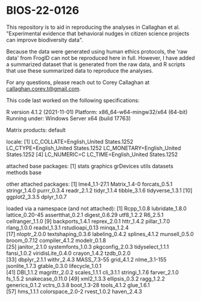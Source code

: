 # BIOS-22-0126

This repository is to aid in reproducing the analyses in Callaghan et al. "Experimental evidence that behavioral nudges in citizen science projects can improve biodiversity data".

Because the data were generated using human ethics protocols, the 'raw data' from FrogID can not be reproduced here in full. However, I have added a summarized dataset that is generated from the raw data, and R scripts that use these summarized data to reproduce the analyses.

For any questions, please reach out to Corey Callaghan at callaghan.corey.t@gmail.com.

This code last worked on the following specifications:

R version 4.1.2 (2021-11-01)
Platform: x86_64-w64-mingw32/x64 (64-bit)
Running under: Windows Server x64 (build 17763)

Matrix products: default

locale:
[1] LC_COLLATE=English_United States.1252  LC_CTYPE=English_United States.1252    LC_MONETARY=English_United States.1252
[4] LC_NUMERIC=C                           LC_TIME=English_United States.1252    

attached base packages:
[1] stats     graphics  grDevices utils     datasets  methods   base     

other attached packages:
 [1] lme4_1.1-27.1   Matrix_1.4-0    forcats_0.5.1   stringr_1.4.0   purrr_0.3.4     readr_2.1.2     tidyr_1.1.4     tibble_3.1.6    tidyverse_1.3.1
[10] ggplot2_3.3.5   dplyr_1.0.7    

loaded via a namespace (and not attached):
 [1] Rcpp_1.0.8        lubridate_1.8.0   lattice_0.20-45   assertthat_0.2.1  digest_0.6.29     utf8_1.2.2        R6_2.5.1          cellranger_1.1.0 
 [9] backports_1.4.1   reprex_2.0.1      httr_1.4.2        pillar_1.7.0      rlang_1.0.0       readxl_1.3.1      rstudioapi_0.13   minqa_1.2.4      
[17] nloptr_2.0.0      textshaping_0.3.6 labeling_0.4.2    splines_4.1.2     munsell_0.5.0     broom_0.7.12      compiler_4.1.2    modelr_0.1.8     
[25] janitor_2.1.0     systemfonts_1.0.3 pkgconfig_2.0.3   tidyselect_1.1.1  fansi_1.0.2       viridisLite_0.4.0 crayon_1.4.2      tzdb_0.2.0       
[33] dbplyr_2.1.1      withr_2.4.3       MASS_7.3-55       grid_4.1.2        nlme_3.1-155      jsonlite_1.7.3    gtable_0.3.0      lifecycle_1.0.1  
[41] DBI_1.1.2         magrittr_2.0.2    scales_1.1.1      cli_3.1.1         stringi_1.7.6     farver_2.1.0      fs_1.5.2          snakecase_0.11.0 
[49] xml2_1.3.3        ellipsis_0.3.2    ragg_1.2.2        generics_0.1.2    vctrs_0.3.8       boot_1.3-28       tools_4.1.2       glue_1.6.1       
[57] hms_1.1.1         colorspace_2.0-2  rvest_1.0.2       haven_2.4.3 
